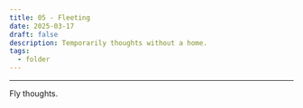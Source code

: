 ```yaml
---
title: 05 - Fleeting
date: 2025-03-17
draft: false
description: Temporarily thoughts without a home.
tags:
  - folder
---
```

---
Fly thoughts.

